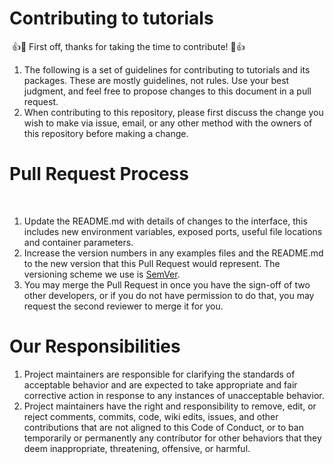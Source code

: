 # Contributing to tutorials
​
👍🎉 First off, thanks for taking the time to contribute! 🎉👍
​
1. The following is a set of guidelines for contributing to tutorials and its packages. These are mostly guidelines, not rules. Use your best judgment, and feel free to propose changes to this document in a pull request.
​
2. When contributing to this repository, please first discuss the change you wish to make via issue, email, or any other method with the owners of this repository before making a change.
​
# Pull Request Process
​
1. Update the README.md with details of changes to the interface, this includes new environment variables, exposed ports, useful file locations and container parameters.
2. Increase the version numbers in any examples files and the README.md to the new version that this Pull Request would represent. The versioning scheme we use is [SemVer](https://semver.org/).
3. You may merge the Pull Request in once you have the sign-off of two other developers, or if you do not have permission to do that, you may request the second reviewer to merge it for you.
​
​
# Our Responsibilities
1. Project maintainers are responsible for clarifying the standards of acceptable behavior and are expected to take appropriate and fair corrective action in response to any instances of unacceptable behavior.
​
2. Project maintainers have the right and responsibility to remove, edit, or reject comments, commits, code, wiki edits, issues, and other contributions that are not aligned to this Code of Conduct, or to ban temporarily or permanently any contributor for other behaviors that they deem inappropriate, threatening, offensive, or harmful.
